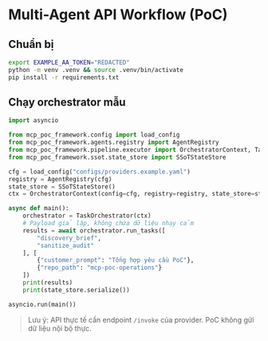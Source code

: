 # Multi-Agent API Workflow (PoC)

## Chuẩn bị
```bash
export EXAMPLE_AA_TOKEN="REDACTED"
python -m venv .venv && source .venv/bin/activate
pip install -r requirements.txt
```

## Chạy orchestrator mẫu
```python
import asyncio

from mcp_poc_framework.config import load_config
from mcp_poc_framework.agents.registry import AgentRegistry
from mcp_poc_framework.pipeline.executor import OrchestratorContext, TaskOrchestrator
from mcp_poc_framework.ssot.state_store import SSoTStateStore

cfg = load_config("configs/providers.example.yaml")
registry = AgentRegistry(cfg)
state_store = SSoTStateStore()
ctx = OrchestratorContext(config=cfg, registry=registry, state_store=state_store)

async def main():
    orchestrator = TaskOrchestrator(ctx)
    # Payload giả lập, không chứa dữ liệu nhạy cảm
    results = await orchestrator.run_tasks([
        "discovery_brief",
        "sanitize_audit"
    ], [
        {"customer_prompt": "Tổng hợp yêu cầu PoC"},
        {"repo_path": "mcp-poc-operations"}
    ])
    print(results)
    print(state_store.serialize())

asyncio.run(main())
```

> Lưu ý: API thực tế cần endpoint `/invoke` của provider. PoC không gửi dữ liệu nội bộ thực.
